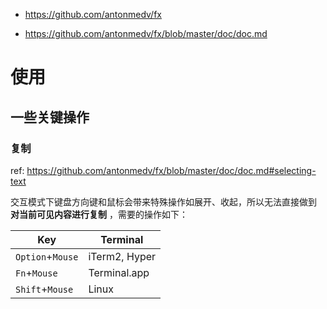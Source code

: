 
* https://github.com/antonmedv/fx

* https://github.com/antonmedv/fx/blob/master/doc/doc.md


# 使用

## 一些关键操作

### 复制

ref: https://github.com/antonmedv/fx/blob/master/doc/doc.md#selecting-text

交互模式下键盘方向键和鼠标会带来特殊操作如展开、收起，所以无法直接做到 **对当前可见内容进行复制** ，需要的操作如下：

| Key              | Terminal      |
| ---------------- | ------------- |
| `Option`+`Mouse` | iTerm2, Hyper |
| `Fn`+`Mouse`     | Terminal.app  |
| `Shift`+`Mouse`  | Linux         |

